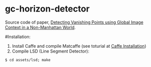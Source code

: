 # gc-horizon-detector
Source code of paper, [Detecting Vanishing Points using Global Image Context in a Non-Manhattan World](http://cs.uky.edu/~ted//assets/pdfs/fasthor.pdf).

#Installation:
  1. Install Caffe and compile Matcaffe (see toturial at [Caffe Installation](http://caffe.berkeleyvision.org/installation.html))
  2. Compile LSD (Line Segment Detector):
  ```{r, engine='bash', count_lines}
  $ cd assets/lsd; make
  ```
